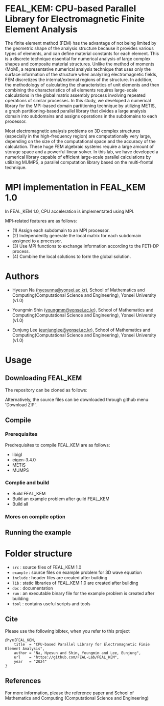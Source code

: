 # FEAL_KEM: CPU-based Parallel Library for Electromagnetic Finite Element Analysis

The finite element method (FEM) has the advantage of not being limited by the geometric shape of the analysis structure because it provides various types of elements, and can define material constants for each element. This is a discrete technique essential for numerical analysis of large complex shapes and composite material structures. Unlike the method of moments (MoM), a representative numerical analysis technique that uses only the surface information of the structure when analyzing electromagnetic fields, FEM discretizes the internal/external regions of the structure. In addition, the methodology of calculating the characteristics of unit elements and then combining the characteristics of all elements requires large-scale calculations in the global matrix assembly process involving repeated operations of similar processes. In this study, we developed a numerical library for the MPI-based domain partitioning technique by utilizing METIS, a graph partitioning-based parallel library that divides a large analysis domain into subdomains and assigns operations in the subdomains to each processor.

Most electromagnetic analysis problems on 3D complex structures (especially in the high-frequency region) are computationally very large, depending on the size of the computational space and the accuracy of the calculation. These huge FEM algebraic systems require a large amount of storage space and a powerful linear solver. In this lab, we have developed a numerical library capable of efficient large-scale parallel calculations by utilizing MUMPS, a parallel computation library based on the multi-frontal technique.

# MPI implementation in FEAL_KEM 1.0
In FEAL_KEM 1.0, CPU acceleration is implementated using MPI. 

MPI-related features are as follows:

+ (1) Assign each subdomain to an MPI processor.
+ (2) Independently generate the local matrix for each subdomain assigned to a processor.
+ (3) Use MPI functions to exchange information according to the FETI-DP process.
+ (4) Combine the local solutions to form the global solution.

# Authors
+ Hyesun Na (hyesunna@yonsei.ac.kr), School of Mathematics and Computing(Computational Science and Engineering), Yonsei University (v1.0)

+ Youngmin Shin (youngmm@yonsei.ac.kr), School of Mathematics and Computing(Computational Science and Engineering), Yonsei University (v1.0)

+ Eunjung Lee (eunjunglee@yonsei.ac.kr), School of Mathematics and Computing(Computational Science and Engineering), Yonsei University (v1.0)


# Usage

## Downloading FEAL_KEM
The repository can be cloned as follows:

Alternatively, the source files can be downloaded through github menu 'Download ZIP'.

## Compile
### Prerequisites
Predrequisites to compile FEAL_KEM are as follows:
+ libigl
+ eigen-3.4.0
+ METIS
+ MUMPS
### Complie and build
+ Build FEAL_KEM
+ Build an example problem after guild FEAL_KEM
+ Build all
### Mores on compile option

## Running the example

# Folder structure
+ `src` : source files of FEAL_KEM 1.0
+ `example` : source files on example problem for 3D wave equation
+ `include` : header files are created after building
+ `lib` : static libraries of FEAL_KEM 1.0 are created after building
+ `doc` : documentation
+ `run` : an executable binary file for the example problem is created after building
+ `tool` : contains useful scripts and tools

## Cite
Please use the following bibtex, when you refer to this project

```
@hye{FEAL_KEM,
    title  = "CPU-based Parallel Library for Electromagnetic Finie Element Analysis",
    author = "Na, Hyesun and Shin, Youngmin and Lee, Eunjung",
    url    = "https://github.com/FEAL-Lab/FEAL_KEM",
    year   = "2024"
}
```

## References
For more information, please the reference paper and School of Mathematics and Computing (Computational Science and Engineering)

